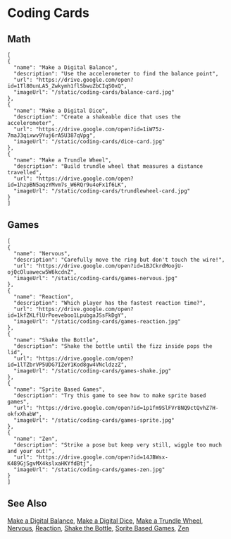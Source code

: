# Coding Cards

## Math

```codecard
[
{
  "name": "Make a Digital Balance",
  "description": "Use the accelerometer to find the balance point",
  "url": "https://drive.google.com/open?id=1Tl80unLA5_Zwkymh1flSbwuZbCIqSOxQ",
  "imageUrl": "/static/coding-cards/balance-card.jpg"
},
{
  "name": "Make a Digital Dice",
  "description": "Create a shakeable dice that uses the accelerometer",
  "url": "https://drive.google.com/open?id=1iW75z-7maJ3qixwv9Yuj6rA5U387qVpg",
  "imageUrl": "/static/coding-cards/dice-card.jpg"
},
{
  "name": "Make a Trundle Wheel",
  "description": "Build trundle wheel that measures a distance travelled",
  "url": "https://drive.google.com/open?id=1hzpBN5aqzYMvm7s_W6RQr9u4eFx1f6LK",
  "imageUrl": "/static/coding-cards/trundlewheel-card.jpg"
}
]
```

## Games

```codecard
[
{
  "name": "Nervous",
  "description": "Carefully move the ring but don't touch the wire!",
  "url": "https://drive.google.com/open?id=1BJCkrdMoojU-ojQcOluawecw5W6kcdnZ",
  "imageUrl": "/static/coding-cards/games-nervous.jpg"
},
{
  "name": "Reaction",
  "description": "Which player has the fastest reaction time?",
  "url": "https://drive.google.com/open?id=1kfZKLflUrPoeveboo1LpubgaJSsFkDgY",
  "imageUrl": "/static/coding-cards/games-reaction.jpg"
},
{
  "name": "Shake the Bottle",
  "description": "Shake the bottle until the fizz inside pops the lid",
  "url": "https://drive.google.com/open?id=1lTZbrVP5UDG7IZeY1Kod8gw4VNcldzzZ",
  "imageUrl": "/static/coding-cards/games-shake.jpg"
},
{
  "name": "Sprite Based Games",
  "description": "Try this game to see how to make sprite based games",
  "url": "https://drive.google.com/open?id=1p1fm9SlFVr8NQ9ctQvhZ7H-okfxXhabW",
  "imageUrl": "/static/coding-cards/games-sprite.jpg"
},
{
  "name": "Zen",
  "description": "Strike a pose but keep very still, wiggle too much and your out!",
  "url": "https://drive.google.com/open?id=14JBWsx-K489GjSgvMX4kslxaHKYfdBtj",
  "imageUrl": "/static/coding-cards/games-zen.jpg"
}
]
```

## See Also

[Make a Digital Balance](https://drive.google.com/open?id=1Tl80unLA5_Zwkymh1flSbwuZbCIqSOxQ),
[Make a Digital Dice](https://drive.google.com/open?id=1iW75z-7maJ3qixwv9Yuj6rA5U387qVpg),
[Make a Trundle Wheel](https://drive.google.com/open?id=1hzpBN5aqzYMvm7s_W6RQr9u4eFx1f6LK),
[Nervous](https://drive.google.com/open?id=1BJCkrdMoojU-ojQcOluawecw5W6kcdnZ),
[Reaction](https://drive.google.com/open?id=1kfZKLflUrPoeveboo1LpubgaJSsFkDgY),
[Shake the Bottle](https://drive.google.com/open?id=1lTZbrVP5UDG7IZeY1Kod8gw4VNcldzzZ),
[Sprite Based Games](https://drive.google.com/open?id=1p1fm9SlFVr8NQ9ctQvhZ7H-okfxXhabW),
[Zen](https://drive.google.com/open?id=14JBWsx-K489GjSgvMX4kslxaHKYfdBtj)
